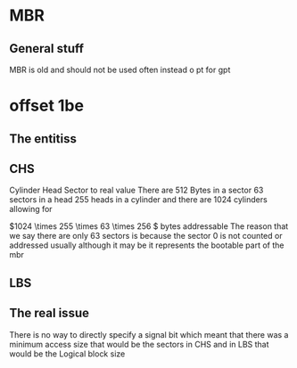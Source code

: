 # MBR

## General stuff
MBR is old and should not be used often instead o pt for gpt


# offset 1be
## The entitiss

## CHS
Cylinder Head Sector to real value
There are 512 Bytes in a sector
63 sectors in a head 
255 heads in a cylinder and
there are 1024 cylinders allowing for 

 $1024 \times 255 \times 63 \times 256 $ bytes addressable The reason that we say there are only 63 sectors is because the sector 0 is not counted or addressed usually although it may be it represents the bootable part of the mbr 


## LBS


## The real issue 
There is no way to directly specify a signal bit which meant that there was a minimum access size that would be the sectors in CHS and in LBS that would be the Logical block size 